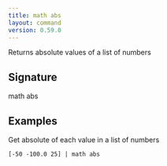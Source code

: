 ```yaml
---
title: math abs
layout: command
version: 0.59.0
---
```


Returns absolute values of a list of numbers

## Signature

math abs 

## Examples

Get absolute of each value in a list of numbers
```shell
[-50 -100.0 25] | math abs
```

